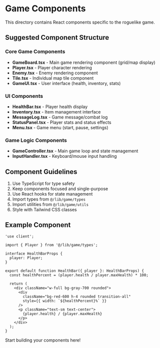 # Game Components

This directory contains React components specific to the roguelike game.

## Suggested Component Structure

### Core Game Components

- **GameBoard.tsx** - Main game rendering component (grid/map display)
- **Player.tsx** - Player character rendering
- **Enemy.tsx** - Enemy rendering component
- **Tile.tsx** - Individual map tile component
- **GameUI.tsx** - User interface (health, inventory, stats)

### UI Components

- **HealthBar.tsx** - Player health display
- **Inventory.tsx** - Item management interface
- **MessageLog.tsx** - Game message/combat log
- **StatusPanel.tsx** - Player stats and status effects
- **Menu.tsx** - Game menu (start, pause, settings)

### Game Logic Components

- **GameController.tsx** - Main game loop and state management
- **InputHandler.tsx** - Keyboard/mouse input handling

## Component Guidelines

1. Use TypeScript for type safety
2. Keep components focused and single-purpose
3. Use React hooks for state management
4. Import types from `@/lib/game/types`
5. Import utilities from `@/lib/game/utils`
6. Style with Tailwind CSS classes

## Example Component

```tsx
'use client';

import { Player } from '@/lib/game/types';

interface HealthBarProps {
  player: Player;
}

export default function HealthBar({ player }: HealthBarProps) {
  const healthPercent = (player.health / player.maxHealth) * 100;
  
  return (
    <div className="w-full bg-gray-700 rounded">
      <div 
        className="bg-red-600 h-4 rounded transition-all"
        style={{ width: `${healthPercent}%` }}
      />
      <p className="text-sm text-center">
        {player.health} / {player.maxHealth}
      </p>
    </div>
  );
}
```

Start building your components here!

